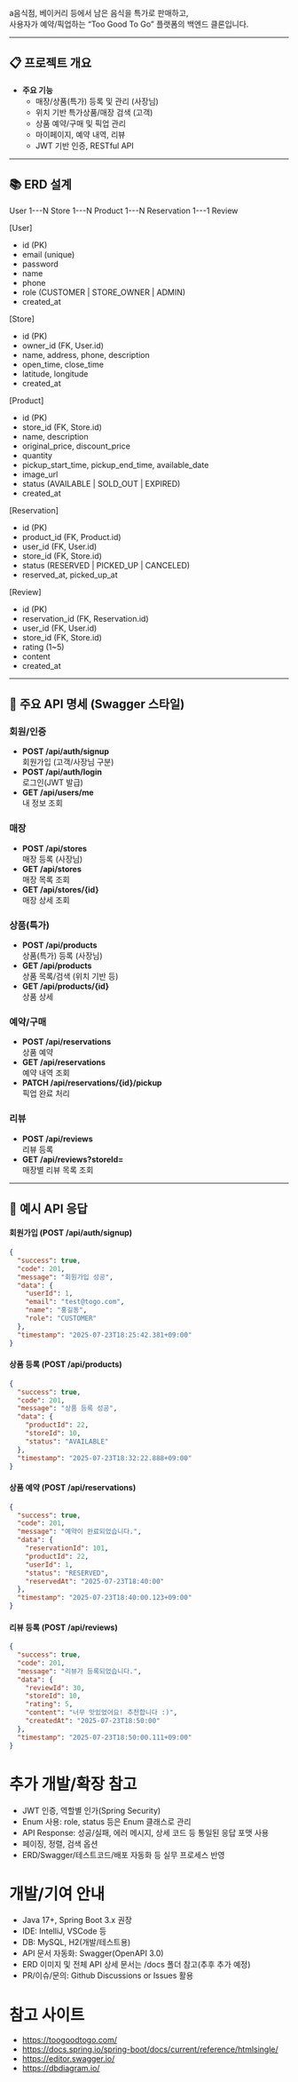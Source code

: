 a음식점, 베이커리 등에서 남은 음식을 특가로 판매하고,  
사용자가 예약/픽업하는 “Too Good To Go” 플랫폼의 백엔드 클론입니다.

---

## 📋 프로젝트 개요

- **주요 기능**
    - 매장/상품(특가) 등록 및 관리 (사장님)
    - 위치 기반 특가상품/매장 검색 (고객)
    - 상품 예약/구매 및 픽업 관리
    - 마이페이지, 예약 내역, 리뷰
    - JWT 기반 인증, RESTful API

---

## 📚 ERD 설계

User 1---N Store 1---N Product 1---N Reservation 1---1 Review

[User]
- id (PK)
- email (unique)
- password 
- name 
- phone 
- role (CUSTOMER | STORE_OWNER | ADMIN)
- created_at

[Store]

- id (PK)
- owner_id (FK, User.id)
- name, address, phone, description 
- open_time, close_time 
- latitude, longitude 
- created_at

[Product]

- id (PK)
- store_id (FK, Store.id)
- name, description 
- original_price, discount_price 
- quantity 
- pickup_start_time, pickup_end_time, available_date 
- image_url 
- status (AVAILABLE | SOLD_OUT | EXPIRED)
- created_at

[Reservation]

- id (PK)
- product_id (FK, Product.id)
- user_id (FK, User.id)
- store_id (FK, Store.id)
- status (RESERVED | PICKED_UP | CANCELED)
- reserved_at, picked_up_at

[Review]

- id (PK)
- reservation_id (FK, Reservation.id)
- user_id (FK, User.id)
- store_id (FK, Store.id)
- rating (1~5)
- content 
- created_at

---

## 🚦 주요 API 명세 (Swagger 스타일)

### 회원/인증

- **POST /api/auth/signup**  
    회원가입 (고객/사장님 구분)
- **POST /api/auth/login**  
    로그인(JWT 발급)
- **GET /api/users/me**  
    내 정보 조회

### 매장

- **POST /api/stores**  
    매장 등록 (사장님)
- **GET /api/stores**  
    매장 목록 조회
- **GET /api/stores/{id}**  
    매장 상세 조회

### 상품(특가)

- **POST /api/products**  
    상품(특가) 등록 (사장님)
- **GET /api/products**  
    상품 목록/검색 (위치 기반 등)
- **GET /api/products/{id}**  
    상품 상세

### 예약/구매

- **POST /api/reservations**  
    상품 예약
- **GET /api/reservations**  
    예약 내역 조회
- **PATCH /api/reservations/{id}/pickup**  
    픽업 완료 처리

### 리뷰

- **POST /api/reviews**  
    리뷰 등록
- **GET /api/reviews?storeId=**  
    매장별 리뷰 목록 조회

---

## 📝 예시 API 응답

#### 회원가입 (POST /api/auth/signup)

```json
{
  "success": true,
  "code": 201,
  "message": "회원가입 성공",
  "data": {
    "userId": 1,
    "email": "test@togo.com",
    "name": "홍길동",
    "role": "CUSTOMER"
  },
  "timestamp": "2025-07-23T18:25:42.381+09:00"
}
```

#### 상품 등록 (POST /api/products)
```json
{
  "success": true,
  "code": 201,
  "message": "상품 등록 성공",
  "data": {
    "productId": 22,
    "storeId": 10,
    "status": "AVAILABLE"
  },
  "timestamp": "2025-07-23T18:32:22.888+09:00"
}
```
#### 상품 예약 (POST /api/reservations)
```json
{
  "success": true,
  "code": 201,
  "message": "예약이 완료되었습니다.",
  "data": {
    "reservationId": 101,
    "productId": 22,
    "userId": 1,
    "status": "RESERVED",
    "reservedAt": "2025-07-23T18:40:00"
  },
  "timestamp": "2025-07-23T18:40:00.123+09:00"
}
```

#### 리뷰 등록 (POST /api/reviews)
```json
{
  "success": true,
  "code": 201,
  "message": "리뷰가 등록되었습니다.",
  "data": {
    "reviewId": 30,
    "storeId": 10,
    "rating": 5,
    "content": "너무 맛있었어요! 추천합니다 :)",
    "createdAt": "2025-07-23T18:50:00"
  },
  "timestamp": "2025-07-23T18:50:00.111+09:00"
}
```

# 추가 개발/확장 참고
- JWT 인증, 역할별 인가(Spring Security)
- Enum 사용: role, status 등은 Enum 클래스로 관리 
- API Response: 성공/실패, 에러 메시지, 상세 코드 등 통일된 응답 포맷 사용 
- 페이징, 정렬, 검색 옵션 
- ERD/Swagger/테스트코드/배포 자동화 등 실무 프로세스 반영


# 개발/기여 안내
- Java 17+, Spring Boot 3.x 권장 
- IDE: IntelliJ, VSCode 등 
- DB: MySQL, H2(개발/테스트용)
- API 문서 자동화: Swagger(OpenAPI 3.0)
- ERD 이미지 및 전체 API 상세 문서는 /docs 폴더 참고(추후 추가 예정)
- PR/이슈/문의: Github Discussions or Issues 활용


# 참고 사이트
- https://toogoodtogo.com/
- https://docs.spring.io/spring-boot/docs/current/reference/htmlsingle/
- https://editor.swagger.io/
- https://dbdiagram.io/